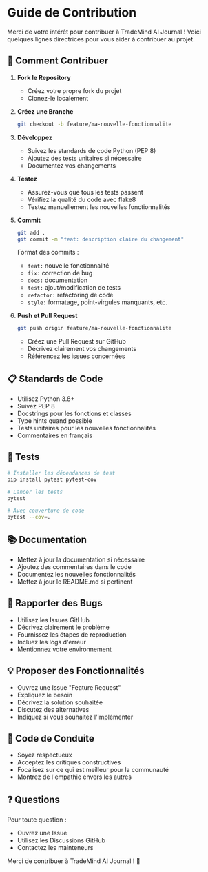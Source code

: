 # Guide de Contribution

Merci de votre intérêt pour contribuer à TradeMind AI Journal ! Voici quelques lignes directrices pour vous aider à contribuer au projet.

## 🌟 Comment Contribuer

1. **Fork le Repository**
   - Créez votre propre fork du projet
   - Clonez-le localement

2. **Créez une Branche**
   ```bash
   git checkout -b feature/ma-nouvelle-fonctionnalite
   ```

3. **Développez**
   - Suivez les standards de code Python (PEP 8)
   - Ajoutez des tests unitaires si nécessaire
   - Documentez vos changements

4. **Testez**
   - Assurez-vous que tous les tests passent
   - Vérifiez la qualité du code avec flake8
   - Testez manuellement les nouvelles fonctionnalités

5. **Commit**
   ```bash
   git add .
   git commit -m "feat: description claire du changement"
   ```
   Format des commits :
   - `feat:` nouvelle fonctionnalité
   - `fix:` correction de bug
   - `docs:` documentation
   - `test:` ajout/modification de tests
   - `refactor:` refactoring de code
   - `style:` formatage, point-virgules manquants, etc.

6. **Push et Pull Request**
   ```bash
   git push origin feature/ma-nouvelle-fonctionnalite
   ```
   - Créez une Pull Request sur GitHub
   - Décrivez clairement vos changements
   - Référencez les issues concernées

## 📋 Standards de Code

- Utilisez Python 3.8+
- Suivez PEP 8
- Docstrings pour les fonctions et classes
- Type hints quand possible
- Tests unitaires pour les nouvelles fonctionnalités
- Commentaires en français

## 🧪 Tests

```bash
# Installer les dépendances de test
pip install pytest pytest-cov

# Lancer les tests
pytest

# Avec couverture de code
pytest --cov=.
```

## 📚 Documentation

- Mettez à jour la documentation si nécessaire
- Ajoutez des commentaires dans le code
- Documentez les nouvelles fonctionnalités
- Mettez à jour le README.md si pertinent

## 🐛 Rapporter des Bugs

- Utilisez les Issues GitHub
- Décrivez clairement le problème
- Fournissez les étapes de reproduction
- Incluez les logs d'erreur
- Mentionnez votre environnement

## 💡 Proposer des Fonctionnalités

- Ouvrez une Issue "Feature Request"
- Expliquez le besoin
- Décrivez la solution souhaitée
- Discutez des alternatives
- Indiquez si vous souhaitez l'implémenter

## 🤝 Code de Conduite

- Soyez respectueux
- Acceptez les critiques constructives
- Focalisez sur ce qui est meilleur pour la communauté
- Montrez de l'empathie envers les autres

## ❓ Questions

Pour toute question :
- Ouvrez une Issue
- Utilisez les Discussions GitHub
- Contactez les mainteneurs

Merci de contribuer à TradeMind AI Journal ! 🚀 